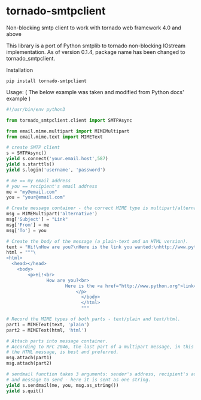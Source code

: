 tornado-smtpclient
===================

Non-blocking smtp client to work with tornado web framework 4.0 and above

This library is a port of Python smtplib to tornado non-blocking IOstream implementation. As of version 0.1.4, package name has been changed to tornado_smtpclient.

Installation

```
pip install tornado-smtpclient
```


Usage: ( The below example was taken and modified from Python docs' example )

```python 
#!/usr/bin/env python3

from tornado_smtpclient.client import SMTPAsync

from email.mime.multipart import MIMEMultipart
from email.mime.text import MIMEText

# create SMTP client 
s = SMTPAsync()
yield s.connect('your.email.host',587)
yield s.starttls() 
yield s.login('username', 'password')

# me == my email address
# you == recipient's email address
me = "my@email.com"
you = "your@email.com"

# Create message container - the correct MIME type is multipart/alternative.
msg = MIMEMultipart('alternative')
msg['Subject'] = "Link"
msg['From'] = me
msg['To'] = you

# Create the body of the message (a plain-text and an HTML version).
text = "Hi!\nHow are you?\nHere is the link you wanted:\nhttp://www.python.org"
html = """\
<html>
  <head></head>
    <body>
        <p>Hi!<br>
               How are you?<br>
                      Here is the <a href="http://www.python.org">link</a> you wanted.
                          </p>
                            </body>
                            </html>
                            """

# Record the MIME types of both parts - text/plain and text/html.
part1 = MIMEText(text, 'plain')
part2 = MIMEText(html, 'html')

# Attach parts into message container.
# According to RFC 2046, the last part of a multipart message, in this case
# the HTML message, is best and preferred.
msg.attach(part1)
msg.attach(part2)

# sendmail function takes 3 arguments: sender's address, recipient's address
# and message to send - here it is sent as one string.
yield s.sendmail(me, you, msg.as_string())
yield s.quit()
``` 
